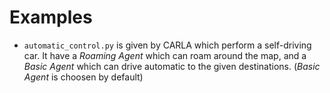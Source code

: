 # Examples

- `automatic_control.py` is given by CARLA which perform a self-driving car. It have a _Roaming Agent_ which can roam around the map, and a _Basic Agent_ which can drive automatic to the given destinations. (_Basic Agent_ is choosen by default)